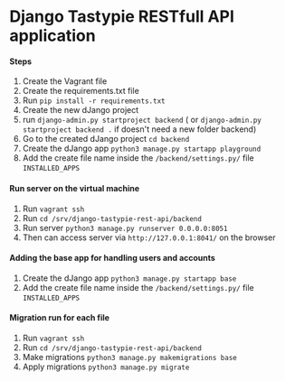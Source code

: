 # Django Tastypie RESTfull API application

#### Steps

1. Create the Vagrant file
2. Create the requirements.txt file
3. Run `pip install -r requirements.txt`
4. Create the new dJango project
5. run `django-admin.py startproject backend` ( or `django-admin.py startproject backend .` if doesn't need a new folder backend)
6. Go to the created dJango project `cd backend`
7. Create the dJango app `python3 manage.py startapp playground`
8. Add the create file name inside the `/backend/settings.py/` file `INSTALLED_APPS`

#### Run server on the virtual machine

1. Run `vagrant ssh`
2. Run `cd /srv/django-tastypie-rest-api/backend`
3. Run server `python3 manage.py runserver 0.0.0.0:8051`
4. Then can access server via `http://127.0.0.1:8041/` on the browser

#### Adding the base app for handling users and accounts

1. Create the dJango app `python3 manage.py startapp base`
2. Add the create file name inside the `/backend/settings.py/` file `INSTALLED_APPS`

#### Migration run for each file

1. Run `vagrant ssh`
2. Run `cd /srv/django-tastypie-rest-api/backend`
3. Make migrations `python3 manage.py makemigrations base`
4. Apply migrations `python3 manage.py migrate`
